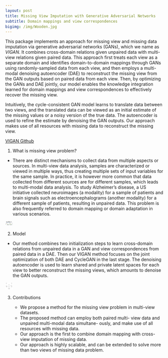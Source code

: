 ```yaml
---
layout: post
title: Missing View Imputation with Generative Adversarial Networks 
subtitle: Domain mappings and view correspondences 
bigimg: /img/Wooden.jpg
---
```




This package implements an approach for missing view and missing data imputation via generative adversarial networks (GANs), which we name as _VIGAN_. It combines cross-domain relations given unpaired data with multi-view relations given paired data. This approach first treats each view as a separate domain and identifies domain-to-domain mappings through GANs using randomly-sampled data from each view, and then employs a multi-modal denoising autoencoder (DAE) to reconstruct the missing view from the GAN outputs based on paired data from each view. Then, by optimizing the GANs and DAE jointly, our model enables the knowledge integration learned for domain mappings and view correspondences to effectively recover the missing view.  

Intuitively, the cycle-consistent GAN model learns to translate data between two views, and the translated data can be viewed as an initial estimate of the missing values or a noisy version of the true data. The autoencoder is used to refine the estimate by denoising the GAN outputs. Our approach makes use of all resources with missing data to reconstruct the missing view.

[VIGAN Github](https://github.com/chaoshangcs/VIGAN)

1. What is missing view problem?

* There are distinct mechanisms to collect data from multiple aspects or sources. In multi-view data analysis, samples are characterized or viewed in multiple ways, thus creating multiple sets of input variables for the same sample. In practice, it is however more common that data collected from different sources are for different samples, which leads to multi-modal data analysis. To study Alzheimer’s disease, a US initiative collected neuroimages (a modality) for a sample of patients and brain signals such as electroencephalograms (another modality) for a different sample of patients, resulting in unpaired data.  This problem is also frequently referred to domain mapping or domain adaptation in various scenarios. 

<img src="/img/view_miss.png" width="24">

2. Model

* Our method combines two initialization steps to learn cross-domain relations from unpaired data in a GAN and view correspondences from paired data in a DAE. Then our VIGAN method focuses on the joint optimization of both DAE and CycleGAN in the last stage. The denoising autoencoder is used to learn shared and private latent spaces for each view to better reconstruct the missing views, which amounts to denoise the GAN outputs.

<img src="/img/vigan_model.png" width="24">

3. Contributions
	
	* We propose a method for the missing view problem in multi-view datasets.
	* The proposed method can employ both paired multi- view data and unpaired multi-modal data simultane- ously, and make use of all resources with missing data.
	* Our approach is the first to combine domain mapping with cross-view imputation of missing data.
	* Our approach is highly scalable, and can be extended to solve more than two views of missing data problem.